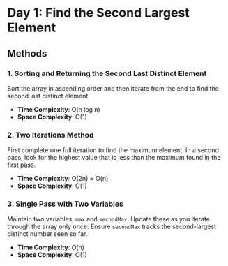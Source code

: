 
# Day 1: Find the Second Largest Element

## Methods

### 1. Sorting and Returning the Second Last Distinct Element

Sort the array in ascending order and then iterate from the end to find the second last distinct element.

-   **Time Complexity**: O(n log n)
-   **Space Complexity**: O(1)

### 2. Two Iterations Method

First complete one full iteration to find the maximum element. In a second pass, look for the highest value that is less than the maximum found in the first pass.

-   **Time Complexity**: O(2n) ≈ O(n)
-   **Space Complexity**: O(1)

### 3. Single Pass with Two Variables

Maintain two variables, `max` and `secondMax`. Update these as you iterate through the array only once. Ensure `secondMax` tracks the second-largest distinct number seen so far.

-   **Time Complexity**: O(n)
-   **Space Complexity**: O(1)

